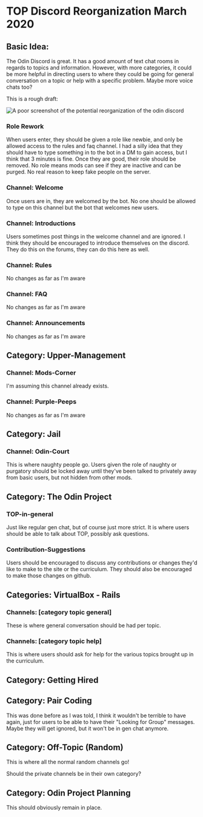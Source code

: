 # TOP Discord Reorganization March 2020

## Basic Idea:

The Odin Discord is great. It has a good amount of text chat rooms in regards to topics and information. However, with more categories, it could be more helpful in directing users to where they could be going for general conversation on a topic or help with a specific problem. Maybe more voice chats too?

This is a rough draft:

![A poor screenshot of the potential reorganization of the odin discord](https://cdn.discordapp.com/attachments/684135256265457743/689963894906552333/unknown.png "please be gentle")

### Role Rework

When users enter, they should be given a role like newbie, and only be allowed access to the rules and faq channel. I had a silly idea that they should have to type something in to the bot in a DM to gain access, but I think that 3 minutes is fine. Once they are good, their role should be removed. No role means mods can see if they are inactive and can be purged. No real reason to keep fake people on the server.

### Channel: Welcome

Once users are in, they are welcomed by the bot. No one should be allowed to type on this channel but the bot that welcomes new users.

### Channel: Introductions

Users sometimes post things in the welcome channel and are ignored. I think they should be encouraged to introduce themselves on the discord. They do this on the forums, they can do this here as well.

### Channel: Rules

No changes as far as I'm aware

### Channel: FAQ

No changes as far as I'm aware

### Channel: Announcements

No changes as far as I'm aware

## Category: Upper-Management

### Channel: Mods-Corner

I'm assuming this channel already exists.

### Channel: Purple-Peeps

No changes as far as I'm aware

## Category: Jail

### Channel: Odin-Court

This is where naughty people go. Users given the role of naughty or purgatory should be locked away until they've been talked to privately away from basic users, but not hidden from other mods.

## Category: The Odin Project

### TOP-in-general

Just like regular gen chat, but of course just more strict. It is where users should be able to talk about TOP, possibly ask questions. 

### Contribution-Suggestions

Users should be encouraged to discuss any contributions or changes they'd like to make to the site or the curriculum. They should also be encouraged to make those changes on github.

## Categories: VirtualBox - Rails

### Channels: [category topic general]

These is where general conversation should be had per topic.

### Channels: [category topic help]

This is where users should ask for help for the various topics brought up in the curriculum.

## Category: Getting Hired

## Category: Pair Coding

This was done before as I was told, I think it wouldn't be terrible to have again, just for users to be able to have their "Looking for Group" messages. Maybe they will get ignored, but it won't be in gen chat anymore.

## Category: Off-Topic (Random)

This is where all the normal random channels go!

Should the private channels be in their own category?

## Category: Odin Project Planning

This should obviously remain in place.
